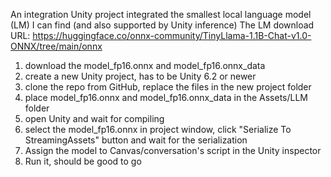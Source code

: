 An integration Unity project integrated the smallest local language model (LM) I can find (and also supported by Unity inference)
The LM download URL: https://huggingface.co/onnx-community/TinyLlama-1.1B-Chat-v1.0-ONNX/tree/main/onnx

1. download the model\_fp16.onnx and model\_fp16.onnx\_data
2. create a new Unity project, has to be Unity 6.2 or newer
3. clone the repo from GitHub, replace the files in the new project folder
4. place model\_fp16.onnx and model\_fp16.onnx\_data in the Assets/LLM folder
5. open Unity and wait for compiling
6. select the model\_fp16.onnx in project window, click "Serialize To StreamingAssets" button and wait for the serialization
7. Assign the model to Canvas/conversation's script in the Unity inspector
8. Run it, should be good to go
